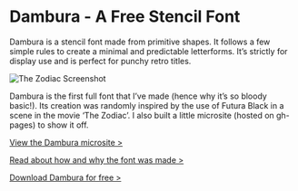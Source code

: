 # Dambura - A Free Stencil Font

Dambura is a stencil font made from primitive shapes. It follows a few simple rules to create a minimal and predictable letterforms. It’s strictly for display use and is perfect for punchy retro titles.

![The Zodiac Screenshot](https://dambura.co.uk/images/dambura-preview.jpg "The Zodiac")

Dambura is the first full font that I’ve made (hence why it’s so bloody basic!). Its creation was randomly inspired by the use of Futura Black in a scene in the movie ‘The Zodiac’. I also built a little microsite (hosted on gh-pages) to show it off.

[View the Dambura microsite >](https://dambura.co.uk)

[Read about how and why the font was made >](http://rorymacrae.co.uk/dambura-font-design)

[Download Dambura for free >](https://github.com/rxmac/dambura/archive/master.zip)
